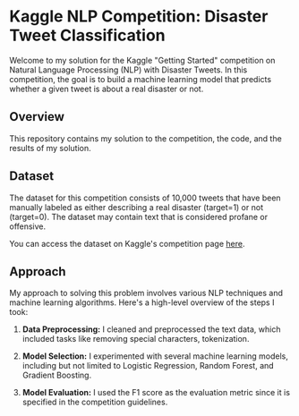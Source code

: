 # Kaggle NLP Competition: Disaster Tweet Classification

Welcome to my solution for the Kaggle "Getting Started" competition on Natural Language Processing (NLP) with Disaster Tweets. In this competition, the goal is to build a machine learning model that predicts whether a given tweet is about a real disaster or not.

## Overview

This repository contains my solution to the competition, the code, and the results of my solution. 

## Dataset

The dataset for this competition consists of 10,000 tweets that have been manually labeled as either describing a real disaster (target=1) or not (target=0). The dataset may contain text that is considered profane or offensive.

You can access the dataset on Kaggle's competition page [here](https://www.kaggle.com/competitions/nlp-getting-started).

## Approach

My approach to solving this problem involves various NLP techniques and machine learning algorithms. Here's a high-level overview of the steps I took:

1. **Data Preprocessing:** I cleaned and preprocessed the text data, which included tasks like removing special characters, tokenization.

2. **Model Selection:** I experimented with several machine learning models, including but not limited to Logistic Regression, Random Forest, and Gradient Boosting.

3. **Model Evaluation:** I used the F1 score as the evaluation metric since it is specified in the competition guidelines.

